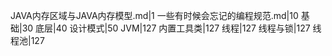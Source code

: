 JAVA内存区域与JAVA内存模型.md|1
一些有时候会忘记的编程规范.md|10
基础|30
底层|40
设计模式|50
JVM|127
内置工具类|127
线程|127
线程与锁|127
线程池|127
